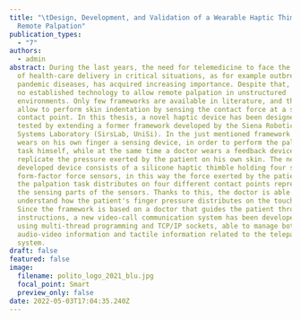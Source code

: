 ```yaml
---
title: "\tDesign, Development, and Validation of a Wearable Haptic Thimble for
  Remote Palpation"
publication_types:
  - "7"
authors:
  - admin
abstract: During the last years, the need for telemedicine to face the challenge
  of health-care delivery in critical situations, as for example outbreaks of
  pandemic diseases, has acquired increasing importance. Despite that, there is
  no established technology to allow remote palpation in unstructured
  environments. Only few frameworks are available in literature, and the latters
  allow to perform skin indentation by sensing the contact force at a single
  contact point. In this thesis, a novel haptic device has been designed and
  tested by extending a former framework developed by the Siena Robotics and
  Systems Laboratory (SirsLab, UniSi). In the just mentioned framework a patient
  wears on his own finger a sensing device, in order to perform the palpation
  task himself, while at the same time a doctor wears a feedback device, able to
  replicate the pressure exerted by the patient on his own skin. The new
  developed device consists of a silicone haptic thimble holding four small
  form-factor force sensors, in this way the force exerted by the patient during
  the palpation task distributes on four different contact points represented by
  the sensing parts of the sensors. Thanks to this, the doctor is able to better
  understand how the patient's finger pressure distributes on the touched skin.
  Since the framework is based on a doctor that guides the patient through vocal
  instructions, a new video-call communication system has been developed by
  using multi-thread programming and TCP/IP sockets, able to manage both
  audio-video information and tactile information related to the telepalpation
  system.
draft: false
featured: false
image:
  filename: polito_logo_2021_blu.jpg
  focal_point: Smart
  preview_only: false
date: 2022-05-03T17:04:35.240Z
---
```

